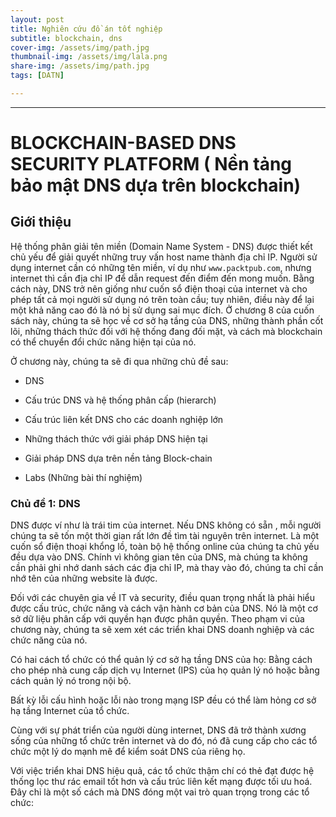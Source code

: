 ```yaml
---
layout: post
title: Nghiên cứu đồ án tốt nghiệp
subtitle: blockchain, dns
cover-img: /assets/img/path.jpg
thumbnail-img: /assets/img/lala.png
share-img: /assets/img/path.jpg
tags: [DATN]

---
```



<style TYPE="text/css">
code.has-jax {font: inherit; font-size: 100%; background: inherit; border: inherit;}
</style>
<script type="text/x-mathjax-config">
MathJax.Hub.Config({
    tex2jax: {
        inlineMath: [['$','$'], ['\\(','\\)']],
        skipTags: ['script', 'noscript', 'style', 'textarea', 'pre'] // removed 'code' entry
    }
});
MathJax.Hub.Queue(function() {
    var all = MathJax.Hub.getAllJax(), i;
    for(i = 0; i < all.length; i += 1) {
        all[i].SourceElement().parentNode.className += ' has-jax';
    }
});
</script>
<script type="text/javascript" src="https://cdnjs.cloudflare.com/ajax/libs/mathjax/2.7.4/MathJax.js?config=TeX-AMS_HTML-full"></script>

----------------

# BLOCKCHAIN-BASED DNS SECURITY PLATFORM ( Nền tảng bảo mật DNS dựa trên blockchain)

## Giới thiệu

Hệ thống phân giải tên miền (Domain Name System - DNS) được thiết kết chủ yếu để giải quyết những truy vấn host name thành địa chỉ IP. Người sử dụng internet cần có những tên miền, ví dụ như `www.packtpub.com`, nhưng internet thì cần địa chỉ IP để dẫn request đến điểm đến mong muốn. Bằng cách này, DNS trở nên giống như cuốn sổ điện thoại của internet và cho phép tất cả mọi người sử dụng nó trên toàn cầu; tuy nhiên, điều này để lại một khả năng cao đó là nó bị sử dụng sai mục đích. Ở chương 8 của cuốn sách này, chúng ta sẽ học về cơ sở hạ tầng của DNS, những thành phần cốt lõi, những thách thức đối với hệ thống đang đối mặt, và cách mà blockchain có thể chuyển đổi chức năng hiện tại của nó.

Ở chương này, chúng ta sẽ đi qua những chủ đề sau:

+ DNS

+ Cấu trúc DNS và hệ thống phân cấp (hierarch)

+ Cấu trúc liên kết DNS cho các doanh nghiệp lớn

+ Những thách thức với giải pháp DNS hiện tại

+ Giải pháp DNS dựa trên nền tảng Block-chain

+ Labs (Những bài thí nghiệm)

### Chủ đề 1: DNS

DNS được ví như là trái tim của internet. Nếu DNS không có sẵn , mỗi người chúng ta sẽ tốn một thời gian rất lớn đề tìm tài nguyên trên internet. Là một cuốn sổ điện thoại khổng lồ, toàn bộ hệ thống online của chúng ta chủ yếu đều dựa vào DNS. Chính vì không gian tên của DNS, mà chúng ta không cần phải ghi nhớ danh sách các địa chỉ IP, mà thay vào đó, chúng ta chỉ cần nhớ tên của những website là được.

Đối với các chuyên gia về IT và security, điều quan trọng nhất là phải hiểu được cấu trúc, chức năng và cách vận hành cơ bản của DNS. Nó là một cơ sở dữ liệu phân cấp với quyền hạn được phân quyền. Theo phạm vi của chương này, chúng ta sẽ xem xét các triển khai DNS doanh nghiệp và các chức năng của nó.

Có hai cách tổ chức có thể quản lý cơ sở hạ tầng DNS của họ: Bằng cách cho phép nhà cung cấp dịch vụ Internet (IPS) của họ quản lý nó hoặc bằng cách quản lý nó trong nội bộ.

Bất kỳ lỗi cấu hình hoặc lỗi nào trong mạng ISP đều có thể làm hỏng cơ sở hạ tầng Internet của tổ chức.

Cùng với sự phát triển của người dùng internet, DNS đã trở thành xương sống của những tổ chức trên internet và do đó, nó đã cung cấp cho các tổ chức một lý do mạnh mẽ để kiểm soát DNS của riêng họ.

Với việc triển khai DNS hiệu quả, các tổ chức thậm chí có thẻ đạt được hệ thống lọc thư rác email tốt hơn và cấu trúc liên kết mạng được tối ưu hoá. Đây chỉ là một số cách mà DNS đóng một vai trò quan trọng trong các tổ chức: 












